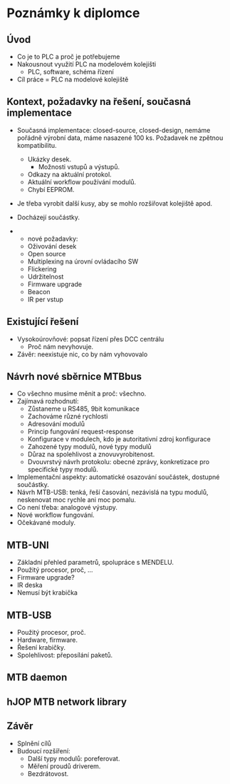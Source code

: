 Poznámky k diplomce
===================

## Úvod

* Co je to PLC a proč je potřebujeme
* Nakousnout využití PLC na modelovém kolejišti
  - PLC, software, schéma řízení
* Cíl práce = PLC na modelové kolejiště

## Kontext, požadavky na řešení, současná implementace

* Současná implementace: closed-source, closed-design, nemáme pořádně výrobní data,
  máme nasazené 100 ks. Požadavek ne zpětnou kompatibilitu.
  - Ukázky desek.
    - Možnosti vstupů a výstupů.
  - Odkazy na aktuální protokol.
  - Aktuální workflow používání modulů.
  - Chybí EEPROM.

* Je třeba vyrobit další kusy, aby se mohlo rozšiřovat kolejiště apod.
* Docházejí součástky.
* + nové požadavky:
  - Oživování desek
  - Open source
  - Multiplexing na úrovní ovládacího SW
  - Flickering
  - Udržitelnost
  - Firmware upgrade
  - Beacon
  - IR per vstup

## Existující řešení

* Vysokoúrovňové: popsat řízení přes DCC centrálu
  - Proč nám nevyhovuje.
* Závěr: neexistuje nic, co by nám vyhovovalo

## Návrh nové sběrnice MTBbus

* Co všechno musíme měnit a proč: všechno.
* Zajímavá rozhodnutí:
  - Zůstaneme u RS485, 9bit komunikace
  - Zachováme různé rychlosti
  - Adresování modulů
  - Princip fungování request-response
  - Konfigurace v modulech, kdo je autoritativní zdroj konfigurace
  - Zahozené typy modulů, nové typy modulů
  - Důraz na spolehlivost a znovuvyrobitenost.
  - Dvouvrstvý návrh protokolu: obecné zprávy, konkretizace pro specifické typy
    modulů.
* Implementační aspekty: automatické osazování součástek, dostupné součástky.
* Návrh MTB-USB: tenká, řeší časování, nezávislá na typu modulů, neskenovat moc
  rychle ani moc pomalu.
* Co není třeba: analogové výstupy.
* Nové workflow fungování.
* Očekávané moduly.

## MTB-UNI

* Základní přehled parametrů, spolupráce s MENDELU.
* Použitý procesor, proč, ...
* Firmware upgrade?
* IR deska
* Nemusí být krabička

## MTB-USB

* Použitý procesor, proč.
* Hardware, firmware.
* Řešení krabičky.
* Spolehlivost: přeposílání paketů.

## MTB daemon

## hJOP MTB network library

## Závěr

* Splnění cílů
* Budoucí rozšíření:
  - Další typy modulů: poreferovat.
  - Měření proudů driverem.
  - Bezdrátovost.
